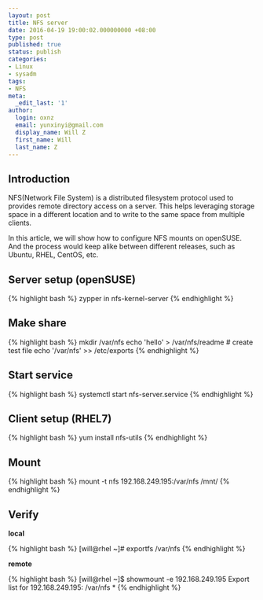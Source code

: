 ```yaml
---
layout: post
title: NFS server
date: 2016-04-19 19:00:02.000000000 +08:00
type: post
published: true
status: publish
categories:
- Linux
- sysadm
tags:
- NFS
meta:
  _edit_last: '1'
author:
  login: oxnz
  email: yunxinyi@gmail.com
  display_name: Will Z
  first_name: Will
  last_name: Z
---
```


## Introduction

NFS(Network File System) is a distributed filesystem protocol used to provides remote directory access on a server. This helps leveraging storage space in a different location and to write to the same space from multiple clients.

In this article, we will show how to configure NFS mounts on openSUSE. And the process would keep alike between different releases, such as Ubuntu, RHEL, CentOS, etc.

<!--more-->

## Server setup (openSUSE)

{% highlight bash %}
zypper in nfs-kernel-server
{% endhighlight %}

## Make share

{% highlight bash %}
mkdir /var/nfs
echo 'hello' > /var/nfs/readme # create test file
echo '/var/nfs' >> /etc/exports
{% endhighlight %}

## Start service

{% highlight bash %}
systemctl start nfs-server.service
{% endhighlight %}

## Client setup (RHEL7)

{% highlight bash %}
yum install nfs-utils
{% endhighlight %}

## Mount

{% highlight bash %}
mount -t nfs 192.168.249.195:/var/nfs /mnt/
{% endhighlight %}

## Verify

**local**

{% highlight bash %}
[will@rhel ~]# exportfs
/var/nfs
{% endhighlight %}

**remote**

{% highlight bash %}
[will@rhel ~]$ showmount -e 192.168.249.195
Export list for 192.168.249.195:
/var/nfs *
{% endhighlight %}

